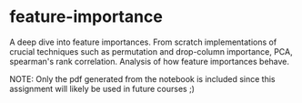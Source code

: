 # feature-importance
A deep dive into feature importances. From scratch implementations of crucial techniques such as permutation and drop-column importance, PCA, spearman's rank correlation. Analysis of how feature importances behave.

NOTE: Only the pdf generated from the notebook is included since this assignment will likely be used in future courses ;)
